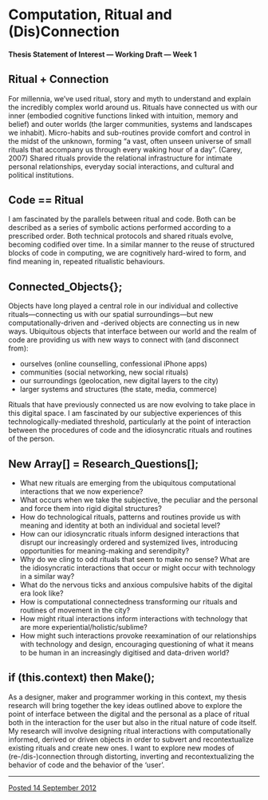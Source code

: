 # Computation, Ritual and (Dis)Connection

#### Thesis Statement of Interest — Working Draft — Week 1

## Ritual + Connection

For millennia, we’ve used ritual, story and myth to understand and explain the incredibly complex world around us. Rituals have connected us with our inner (embodied cognitive functions linked with intuition, memory and belief) and outer worlds (the larger communities, systems and landscapes we inhabit). Micro-habits and sub-routines provide comfort and control in the midst of the unknown, forming “a vast, often unseen universe of small rituals that accompany us through every waking hour of a day”. (Carey, 2007) Shared rituals provide the relational infrastructure for intimate personal relationships, everyday social interactions, and cultural and political institutions.

## Code == Ritual

I am fascinated by the parallels between ritual and code. Both can be described as a series of symbolic actions performed according to a prescribed order. Both technical protocols and shared rituals evolve, becoming codified over time. In a similar manner to the reuse of structured blocks of code in computing, we are cognitively hard-wired to form, and find meaning in, repeated ritualistic behaviours.

## Connected_Objects{};

Objects have long played a central role in our individual and collective rituals—connecting us with our spatial surroundings—but new computationally-driven and -derived objects are connecting us in new ways. Ubiquitous objects that interface between our world and the realm of code are providing us with new ways to connect with (and disconnect from):

- ourselves (online counselling, confessional iPhone apps)
- communities (social networking, new social rituals)
- our surroundings (geolocation, new digital layers to the city)
- larger systems and structures (the state, media, commerce)

Rituals that have previously connected us are now evolving to take place in this digital space. I am fascinated by our subjective experiences of this technologically-mediated threshold, particularly at the point of interaction between the procedures of code and the idiosyncratic rituals and routines of the person.

## New Array[] = Research_Questions[];

- What new rituals are emerging from the ubiquitous computational interactions that we now experience?
- What occurs when we take the subjective, the peculiar and the personal and force them into rigid digital structures?
- How do technological rituals, patterns and routines provide us with meaning and identity at both an individual and societal level?
- How can our idiosyncratic rituals inform designed interactions that disrupt our increasingly ordered and systemized lives, introducing opportunities for meaning-making and serendipity?
- Why do we cling to odd rituals that seem to make no sense? What are the idiosyncratic interactions that occur or might occur with technology in a similar way?
- What do the nervous ticks and anxious compulsive habits of the digital era look like?
- How is computational connectedness transforming our rituals and routines of movement in the city?
- How might ritual interactions inform interactions with technology that are more experiential/holistic/sublime?
- How might such interactions provoke reexamination of our relationships with technology and design, encouraging questioning of what it means to be human in an increasingly digitised and data-driven world?

## if (this.context) then Make();

As a designer, maker and programmer working in this context, my thesis research will bring together the key ideas outlined above to explore the point of interface between the digital and the personal as a place of ritual both in the interaction for the user but also in the ritual nature of code itself. My research will involve designing ritual interactions with computationally informed, derived or driven objects in order to subvert and recontextualize existing rituals and create new ones. I want to explore new modes of (re-/dis-)connection through distorting, inverting and recontextualizing the behavior of code and the behavior of the ‘user’.

- - -

[Posted 14 September 2012](http://blog.johndryan.me/post/31607044957/computation-ritual-and-dis-connection)